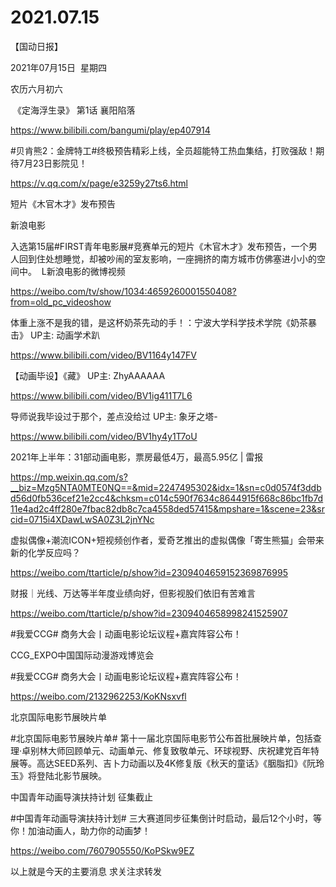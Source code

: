﻿#  2021.07.15
【国动日报】

2021年07月15日  星期四


农历六月初六


 《定海浮生录》 第1话 襄阳陷落

https://www.bilibili.com/bangumi/play/ep407914

#贝肯熊2：金牌特工#终极预告精彩上线，全员超能特工热血集结，打败强敌！期待7月23日影院见！

https://v.qq.com/x/page/e3259y27ts6.html

短片《木官木才》发布预告

新浪电影


入选第15届#FIRST青年电影展#竞赛单元的短片《木官木才》发布预告，一个男人回到住处想睡觉，却被吵闹的室友影响，一座拥挤的南方城市仿佛塞进小小的空间中。  L新浪电影的微博视频                                            

https://weibo.com/tv/show/1034:4659260001550408?from=old_pc_videoshow




体重上涨不是我的错，是这杯奶茶先动的手！：宁波大学科学技术学院《奶茶暴击》 UP主: 动画学术趴

https://www.bilibili.com/video/BV1164y147FV

【动画毕设】《藏》 UP主: ZhyAAAAAA

https://www.bilibili.com/video/BV1ig411T7L6

导师说我毕设过于那个，差点没给过 UP主: 象牙之塔-

https://www.bilibili.com/video/BV1hy4y1T7oU

2021年上半年：31部动画电影，票房最低4万，最高5.95亿 | 雷报

https://mp.weixin.qq.com/s?__biz=Mzg5NTA0MTE0NQ==&mid=2247495302&idx=1&sn=c0d0574f3ddbd56d0fb536cef21e2cc4&chksm=c014c590f7634c8644915f668c86bc1fb7d11e4ad2c4ff280e7fbac82db8c7ca4558ded57415&mpshare=1&scene=23&srcid=0715i4XDawLwSA0Z3L2jnYNc


虚拟偶像+潮流ICON+短视频创作者，爱奇艺推出的虚拟偶像「寄生熊猫」会带来新的化学反应吗？

https://weibo.com/ttarticle/p/show?id=2309404659152369876995


财报｜光线、万达等半年度业绩向好，但影视股们依旧有苦难言


https://weibo.com/ttarticle/p/show?id=2309404658998241525907

#我爱CCG# 商务大会丨动画电影论坛议程+嘉宾阵容公布！


CCG_EXPO中国国际动漫游戏博览会         


#我爱CCG# 商务大会丨动画电影论坛议程+嘉宾阵容公布！

https://weibo.com/2132962253/KoKNsxvfl

北京国际电影节展映片单

#北京国际电影节展映片单# 第十一届北京国际电影节公布首批展映片单，包括查理·卓别林大师回顾单元、动画单元、修复致敬单元、环球视野、庆祝建党百年特展等。高达SEED系列、吉卜力动画以及4K修复版《秋天的童话》《胭脂扣》《阮玲玉》将登陆北影节展映。

中国青年动画导演扶持计划 征集截止


#中国青年动画导演扶持计划# 三大赛道同步征集倒计时启动，最后12个小时，等你！加油动画人，助力你的动画梦！                                            

https://weibo.com/7607905550/KoPSkw9EZ

以上就是今天的主要消息
求关注求转发






















